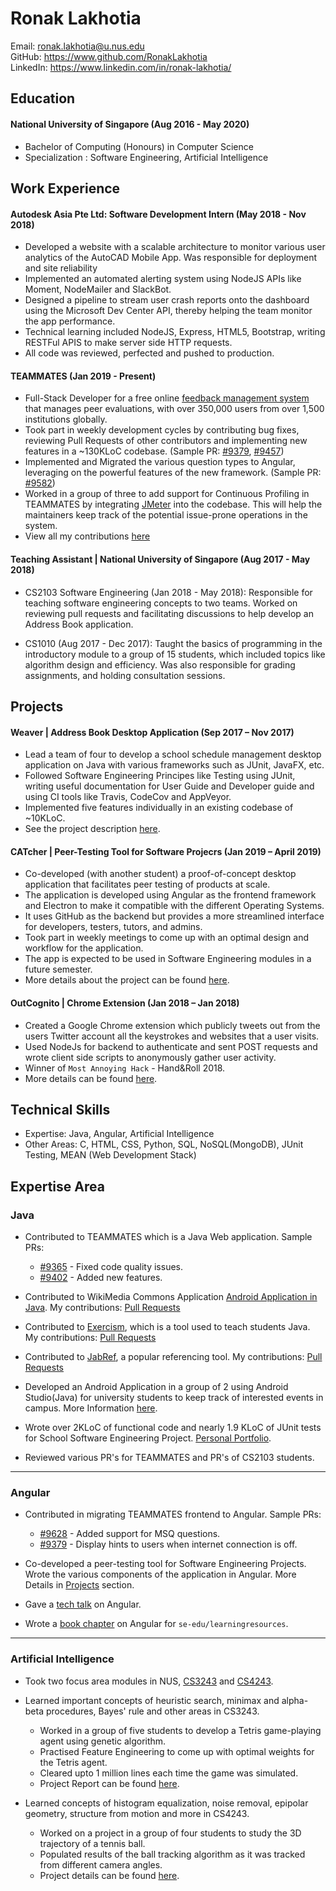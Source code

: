 # Ronak Lakhotia

Email: ronak.lakhotia@u.nus.edu <br>
GitHub: https://www.github.com/RonakLakhotia <br>
LinkedIn: https://www.linkedin.com/in/ronak-lakhotia/

## Education

#### National University of Singapore (Aug 2016 - May 2020)
- Bachelor of Computing (Honours) in Computer Science
- Specialization : Software Engineering, Artificial Intelligence

## Work Experience

#### Autodesk Asia Pte Ltd: Software Development Intern (May 2018 - Nov 2018)

- Developed a website with a scalable architecture to monitor various user analytics of the AutoCAD Mobile App. Was responsible for deployment and site reliability
- Implemented an automated alerting system using NodeJS APIs like Moment, NodeMailer and SlackBot.
- Designed a pipeline to stream user crash reports onto the dashboard using the Microsoft Dev Center API, thereby helping the team monitor the app performance.
- Technical learning included NodeJS, Express, HTML5, Bootstrap, writing RESTFul APIS to make server side HTTP requests.
- All code was reviewed, perfected and pushed to production.

#### TEAMMATES (Jan 2019 - Present)

- Full-Stack Developer for a free online [feedback management system](http://teammatesv4.appspot.com/) that manages peer evaluations, with over 350,000 users from over 1,500 institutions globally.
- Took part in weekly development cycles by contributing bug fixes, reviewing Pull Requests of other contributors and implementing new features in a ~130KLoC codebase. (Sample PR: [#9379](https://github.com/TEAMMATES/teammates/pull/9379), [#9457](https://github.com/TEAMMATES/teammates/pull/9457))
- Implemented and Migrated the various question types to Angular, leveraging on the powerful features of the new framework. (Sample PR: [#9582](https://github.com/TEAMMATES/teammates/pull/9528))
- Worked in a group of three to add support for Continuous Profiling in TEAMMATES by integrating [JMeter](https://jmeter.apache.org/) into the codebase. This will help the maintainers keep track of the potential issue-prone operations in the system.
- View all my contributions [here](https://github.com/TEAMMATES/teammates/pulls/RonakLakhotia)

#### Teaching Assistant | National University of Singapore (Aug 2017 - May 2018)

- CS2103 Software Engineering (Jan 2018 - May 2018): Responsible for teaching software engineering concepts to two teams. Worked on reviewing pull requests and facilitating discussions to help develop an Address Book application.

- CS1010 (Aug 2017 - Dec 2017): Taught the basics of programming in the introductory module to a group of 15 students, which included topics like algorithm design and efficiency. Was also responsible for grading assignments, and holding consultation sessions.

## Projects

#### Weaver | Address Book Desktop Application	(Sep 2017 – Nov 2017)

- Lead a team of four to develop a school schedule management desktop application on Java with various frameworks such as JUnit, JavaFX, etc.
- Followed Software Engineering Principes like Testing using JUnit, writing useful documentation for User Guide and Developer guide and using CI tools like Travis, CodeCov and AppVeyor.
- Implemented five features individually in an existing codebase of ~10KLoC.
- See the project description [here](https://github.com/CS2103AUG2017-W13-B2/main).

#### CATcher | Peer-Testing Tool for Software Projecrs (Jan 2019 – April 2019)

- Co-developed (with another student) a proof-of-concept desktop application that facilitates peer testing of products at scale.
- The application is developed using Angular as the frontend framework and Electron to make it compatible with the different Operating Systems.
- It uses GitHub as the backend but provides a more streamlined interface for developers, testers, tutors, and admins.
- Took part in weekly meetings to come up with an optimal design and workflow for the application.
- The app is expected to be used in Software Engineering modules in a future semester.
- More details about the project can be found [here](https://github.com/testathor/CATcher/blob/master/README.md).

#### OutCognito | Chrome Extension (Jan 2018 – Jan 2018)

- Created a Google Chrome extension which publicly tweets out from the users Twitter account all the keystrokes and websites that a user visits.
- Used NodeJs for backend to authenticate and sent POST requests and wrote client side scripts to anonymously gather user activity.
- Winner of `Most Annoying Hack` - Hand&Roll 2018.
- More details can be found [here](https://github.com/RonakLakhotia/chrome-twitter-extension).

## Technical Skills

- Expertise: Java, Angular, Artificial Intelligence
- Other Areas: C, HTML, CSS, Python, SQL, NoSQL(MongoDB), JUnit Testing, MEAN (Web Development Stack)

## Expertise Area

### Java

- Contributed to TEAMMATES which is a Java Web application. Sample PRs:
    * [#9365](https://github.com/TEAMMATES/teammates/pull/9365) - Fixed code quality issues.
    * [#9402](https://github.com/TEAMMATES/teammates/pull/9402) - Added new features.
    
- Contributed to WikiMedia Commons Application [Android Application in Java](https://github.com/commons-app/apps-android-commons/). My contributions: [Pull Requests](https://github.com/commons-app/apps-android-commons/pull/2359)
- Contributed to [Exercism](https://github.com/exercism/java), which is a tool used to teach students Java. My contributions: [Pull Requests](https://github.com/exercism/java/pulls?q=is%3Apr+author%3ARonakLakhotia+is%3Aclosed)
- Contributed to [JabRef](https://github.com/JabRef/jabref/), a popular referencing tool. My contributions: [Pull Requests](https://github.com/JabRef/jabref/pulls?q=is%3Apr+author%3ARonakLakhotia+is%3Aclosed)
- Developed an Android Application in a group of 2 using Android Studio(Java) for university students to keep track of interested events in campus. More Information [here](https://github.com/NUSEvents/NusEvents).
- Wrote over 2KLoC of functional code and nearly 1.9 KLoC of JUnit tests for School Software Engineering Project. [Personal Portfolio](https://cs2103aug2017-w13-b2.github.io/main/team/RonakLakhotia.html).
- Reviewed various PR's for TEAMMATES and PR's of CS2103 students.

---

### Angular

- Contributed in migrating TEAMMATES frontend to Angular. Sample PRs:
    * [#9628](https://github.com/TEAMMATES/teammates/pull/9628) - Added support for MSQ questions.
    * [#9379](https://github.com/TEAMMATES/teammates/pull/9379) - Display hints to users when internet connection is off. 
  
- Co-developed a peer-testing tool for Software Engineering Projects. Wrote the various components of the application in Angular. More Details in [Projects](https://github.com/nus-cs3281/2019/blob/master/students/ronakLakhotia/resume.md#Projects) section.
- Gave a [tech talk](https://github.com/nus-cs3281/2019/issues/34) on Angular.
- Wrote a [book chapter](https://github.com/se-edu/learningresources/pull/76) on Angular for `se-edu/learningresources`.

---

### Artificial Intelligence

- Took two focus area modules in NUS, [CS3243](https://nusmods.com/modules/CS3243/introduction-to-artificial-intelligence) and [CS4243](https://nusmods.com/modules/CS4243/computer-vision-and-pattern-recognition).
- Learned important concepts of heuristic search, minimax and alpha-beta procedures, Bayes' rule and other areas in CS3243.
    * Worked in a group of five students to develop a Tetris game-playing agent using genetic algorithm.
    * Practised Feature Engineering to come up with optimal weights for the Tetris agent.
    * Cleared upto 1 million lines each time the game was simulated.
    * Project Report can be found [here](https://github.com/RonakLakhotia/CS3243-TetrisAI/blob/master/Report.pdf).
    
- Learned concepts of histogram equalization, noise removal, epipolar geometry, structure from motion and more in CS4243.
    * Worked on a project in a group of four students to study the 3D trajectory of a tennis ball.
    * Populated results of the ball tracking algorithm as it was tracked from different camera angles.
    * Project details can be found [here](https://github.com/RonakLakhotia/table-tennis-ball-trajectory).